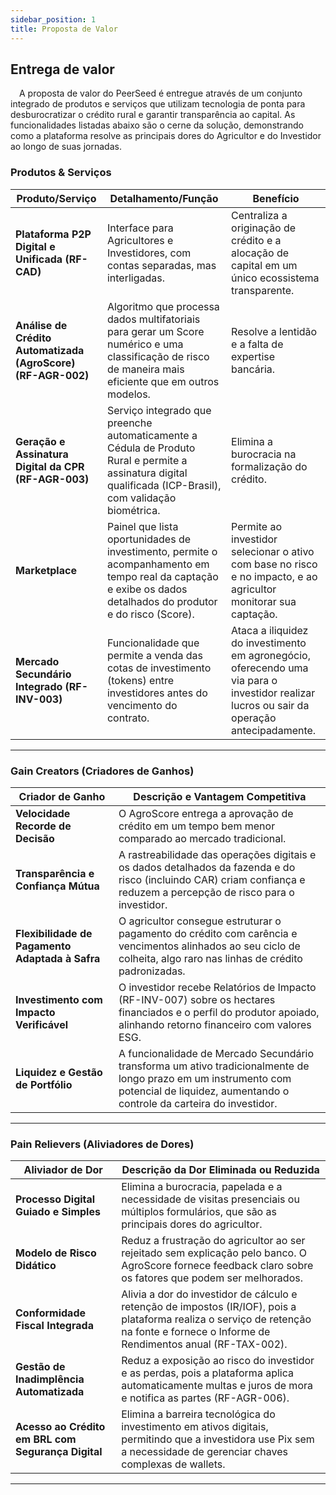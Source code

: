 ```yaml
---
sidebar_position: 1
title: Proposta de Valor
---
```


## Entrega de valor

&emsp;A proposta de valor do PeerSeed é entregue através de um conjunto integrado de produtos e serviços que utilizam tecnologia de ponta para desburocratizar o crédito rural e garantir transparência ao capital. As funcionalidades listadas abaixo são o cerne da solução, demonstrando como a plataforma resolve as principais dores do Agricultor e do Investidor ao longo de suas jornadas.

### Produtos & Serviços  

| **Produto/Serviço** | **Detalhamento/Função** | **Benefício** |
|----------------------|--------------------------|---------------|
| **Plataforma P2P Digital e Unificada (RF-CAD)** | Interface para Agricultores e Investidores, com contas separadas, mas interligadas. | Centraliza a originação de crédito e a alocação de capital em um único ecossistema transparente. |
| **Análise de Crédito Automatizada (AgroScore) (RF-AGR-002)** | Algoritmo que processa dados multifatoriais para gerar um Score numérico e uma classificação de risco de maneira mais eficiente que em outros modelos. | Resolve a lentidão e a falta de expertise bancária. |
| **Geração e Assinatura Digital da CPR (RF-AGR-003)** | Serviço integrado que preenche automaticamente a Cédula de Produto Rural e permite a assinatura digital qualificada (ICP-Brasil), com validação biométrica. | Elimina a burocracia na formalização do crédito. |
| **Marketplace** | Painel que lista oportunidades de investimento, permite o acompanhamento em tempo real da captação e exibe os dados detalhados do produtor e do risco (Score). | Permite ao investidor selecionar o ativo com base no risco e no impacto, e ao agricultor monitorar sua captação. |
| **Mercado Secundário Integrado (RF-INV-003)** | Funcionalidade que permite a venda das cotas de investimento (tokens) entre investidores antes do vencimento do contrato. | Ataca a iliquidez do investimento em agronegócio, oferecendo uma via para o investidor realizar lucros ou sair da operação antecipadamente. |

---

### Gain Creators (Criadores de Ganhos)  

| **Criador de Ganho** | **Descrição e Vantagem Competitiva** |
|-----------------------|---------------------------------------|
| **Velocidade Recorde de Decisão** | O AgroScore entrega a aprovação de crédito em um tempo bem menor comparado ao mercado tradicional. |
| **Transparência e Confiança Mútua** | A rastreabilidade das operações digitais e os dados detalhados da fazenda e do risco (incluindo CAR) criam confiança e reduzem a percepção de risco para o investidor. |
| **Flexibilidade de Pagamento Adaptada à Safra** | O agricultor consegue estruturar o pagamento do crédito com carência e vencimentos alinhados ao seu ciclo de colheita, algo raro nas linhas de crédito padronizadas. |
| **Investimento com Impacto Verificável** | O investidor recebe Relatórios de Impacto (RF-INV-007) sobre os hectares financiados e o perfil do produtor apoiado, alinhando retorno financeiro com valores ESG. |
| **Liquidez e Gestão de Portfólio** | A funcionalidade de Mercado Secundário transforma um ativo tradicionalmente de longo prazo em um instrumento com potencial de liquidez, aumentando o controle da carteira do investidor. |

---

### Pain Relievers (Aliviadores de Dores)  

| **Aliviador de Dor** | **Descrição da Dor Eliminada ou Reduzida** |
|-----------------------|--------------------------------------------|
| **Processo Digital Guiado e Simples** | Elimina a burocracia, papelada e a necessidade de visitas presenciais ou múltiplos formulários, que são as principais dores do agricultor. |
| **Modelo de Risco Didático** | Reduz a frustração do agricultor ao ser rejeitado sem explicação pelo banco. O AgroScore fornece feedback claro sobre os fatores que podem ser melhorados. |
| **Conformidade Fiscal Integrada** | Alivia a dor do investidor de cálculo e retenção de impostos (IR/IOF), pois a plataforma realiza o serviço de retenção na fonte e fornece o Informe de Rendimentos anual (RF-TAX-002). |
| **Gestão de Inadimplência Automatizada** | Reduz a exposição ao risco do investidor e as perdas, pois a plataforma aplica automaticamente multas e juros de mora e notifica as partes (RF-AGR-006). |
| **Acesso ao Crédito em BRL com Segurança Digital** | Elimina a barreira tecnológica do investimento em ativos digitais, permitindo que a investidora use Pix sem a necessidade de gerenciar chaves complexas de wallets. |

---
